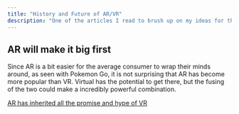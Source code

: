 ```yaml
---
title: "History and Future of AR/VR"
description: "One of the articles I read to brush up on my ideas for the conference"
---
```


## AR will make it big first


Since AR is a bit easier for the average consumer to wrap their minds around, as seen with Pokemon Go, it is not surprising that AR has become more popular than VR. Virtual has the potential to get there, but the fusing of the two could make a incredibly powerful combination.

[AR has inherited all the promise and hype of VR](https://www.theverge.com/2018/1/18/16906640/ar-vr-promise-hype-microsoft-hololens-google-glass-ces-2018)
